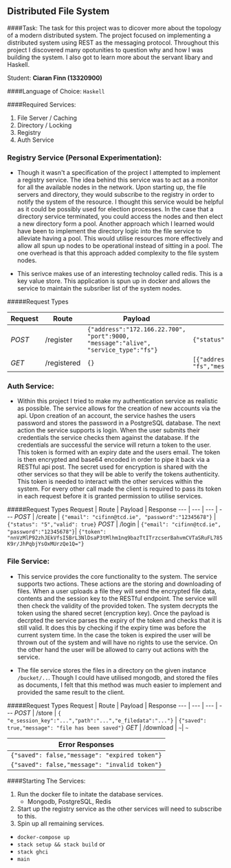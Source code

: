 ## Distributed File System

####Task:
The task for this project was to dicover more about the topology of a modern distributed system. The project focused on implementing a distributed system using REST as the messaging protocol. Throughout this project I discovered many opotunities to question why and how I was building the system. I also got to learn more about the servant libary and Haskell. 

Student: **Ciaran Finn (13320900)**

####Language of Choice:
`Haskell`

####Required Services:
1. File Server / Caching
2. Directory / Locking
3. Registry
4. Auth Service



### Registry Service (Personal Experimentation):
- Though it wasn't a specification of the project I attempted to implement a registry service. The idea behind this service was to act as a monitor for all the available nodes in the network. Upon starting up, the file servers and directory, they would subscribe to the registry in order to notify the system of the resource. I thought this service would be helpful as it could be possibly used for election processes. In the case that a directory service terminated, you could access the nodes and then elect a new directory form a pool. Another approach which I learned would have been to implement the directory logic into the file service to alleviate having a pool. This would utilise resources more effectively and allow all spun up nodes to be operational instead of sitting in a pool. The one overhead is that this approach added complexity to the file system nodes.

- This serivce makes use of an interesting technoloy called redis. This is a key value store. This application is spun up in docker and allows the service to maintain the subsriber list of the system nodes.

#####Request Types

Request | Route | Payload | Response
--- | --- | --- | ---
*POST* | /register | ``{"address":"172.166.22.700", "port":9000, "message":"alive", "service_type":"fs"}`` | `{"status": "ok","registered": true}`
*GET* | /registered | `{}` | `[{"address":"172.166.22.7080","service_type": "fs","message": "alive","port": 10} ...]`




### Auth Service:
- Within this project I tried to make my authentication service as realistic as possible. The service allows for the creation of new accounts via the api. Upon creation of an account, the service hashes the users password and stores the password in a PostgreSQL database. The next action the service supports is login. When the user submits their credentials the service checks them against the database. If the credentials are successful the service will return a token to the user. This token is formed with an expiry date and the users email. The token is then encrypted and base64 encoded in order to pipe it back via a RESTful api post. The secret used for encryption is shared with the other services so that they will be able to verify the tokens authenticity. This token is needed to interact with the other services within the system. For every other call made the client is required to pass its token in each request before it is granted permission to utilise services.

#####Request Types
Request | Route | Payload | Response
--- | --- | --- | ---
*POST* | /create | `{"email": "cifinn@tcd.ie", "password":"12345678"}` | `{"status": "5","valid": true}`
*POST* | /login | `{"email": "cifinn@tcd.ie", "password":"12345678"}`| `{"token": "nnVzMlP92zhJEkVfsI5BrL3NlDsaP3tMlhm1nq9bazTtITrzcserBahvmCVTaSRuFL785K9r/JhPqbjYsOxMUrzQe1Q="}`

### File Service:
- This service provides the core functionality to the system. The service supports two actions. These actions are the storing and downloading of files. When a user uploads a file they will send the encrypted file data, contents and the session key to the RESTful endpoint. The service will then check the validity of the provided token. The system decrypts the token using the shared secret (encryption key). Once the payload is decrpted the service parses the expiry of the token and checks that it is still valid. It does this by checking if the expiry time was before the current system time. In the case the token is expired the user will be thrown out of the system and will have no rights to use the service. On the other hand the user will be allowed to carry out actions with the service. 

- The file service stores the files in a directory on the given instance `/bucket/..`. Though I could have utilised mongodb, and stored the files as documents, I felt that this method was much easier to implement and provided the same result to the client.

#####Request Types
Request | Route | Payload | Response
--- | --- | --- | ---
*POST* | /store | `{ "e_session_key":"...","path":"...","e_filedata":"..."}` | `{"saved": true,"message": "file has been saved"}`
*GET* | /download | `~`| `~`

Error Responses |
--- |
`{"saved": false,"message": "expired token"}` |
`{"saved": false,"message": "invalid token"}` |


####Starting The Services:
1. Run the docker file to initate the database services. 
	* Mongodb, PostgreSQL, Redis
2. Start up the registry service as the other services will need to subscribe to this.
3. Spin up all remaining services.

* `docker-compose up`
* `stack setup && stack build` or
* `stack ghci`
* `main`